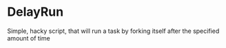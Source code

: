DelayRun
========

Simple, hacky script, that will run a task by forking itself after the specified amount of time
